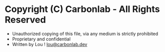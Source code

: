 
# Copyright (C) Carbonlab - All Rights Reserved

* Unauthorized copying of this file, via any medium is strictly prohibited
* Proprietary and confidential
* Written by Lou ! <lou@carbonlab.dev>
